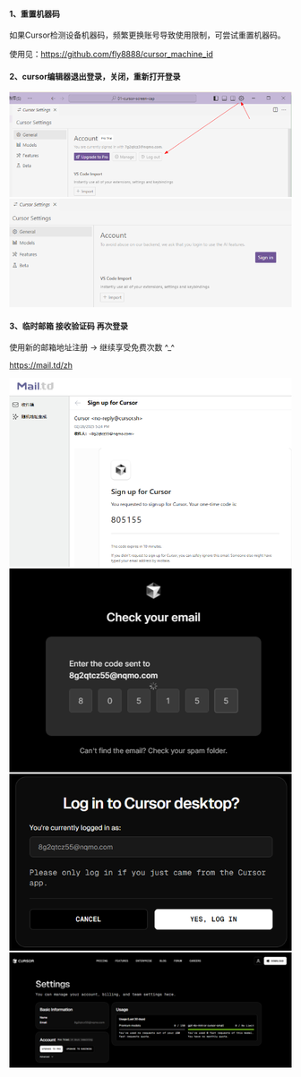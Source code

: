 #### 1、重置机器码

如果Cursor检测设备机器码，频繁更换账号导致使用限制，可尝试重置机器码。

使用见：https://github.com/fly8888/cursor_machine_id

#### 2、cursor编辑器退出登录，关闭，重新打开登录

![](./images/01-免费使用-1740733845075.png)
![](./images/01-免费使用-1740734540827.png)


#### 3、临时邮箱 接收验证码 再次登录

使用新的邮箱地址注册 -> 继续享受免费次数 ^_^

https://mail.td/zh

![](./images/01-免费使用-1740734739869.png)
![](./images/01-免费使用-1740734690020.png)
![](./images/01-免费使用-1740734696407.png)
![](./images/01-免费使用-1740734770094.png)
